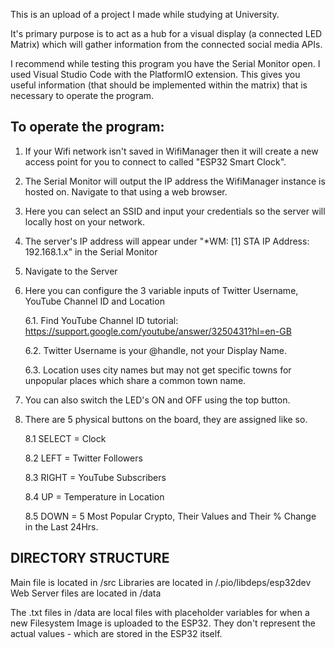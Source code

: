 This is an upload of a project I made while studying at University.

It's primary purpose is to act as a hub for a visual display (a connected LED Matrix) which will gather information from the connected social media APIs.

I recommend while testing this program you have the Serial Monitor open. I used Visual Studio Code with the PlatformIO extension.
This gives you useful information (that should be implemented within the matrix) that is necessary to operate the program.

## To operate the program:

1. If your Wifi network isn't saved in WifiManager then it will create a new access point for you to connect to called "ESP32 Smart Clock".

2. The Serial Monitor will output the IP address the WifiManager instance is hosted on. Navigate to that using a web browser.

3. Here you can select an SSID and input your credentials so the server will locally host on your network.

4. The server's IP address will appear under "\*WM: [1] STA IP Address: 192.168.1.x" in the Serial Monitor

5. Navigate to the Server

6. Here you can configure the 3 variable inputs of Twitter Username, YouTube Channel ID and Location

   6.1. Find YouTube Channel ID tutorial: https://support.google.com/youtube/answer/3250431?hl=en-GB

   6.2. Twitter Username is your @handle, not your Display Name.

   6.3. Location uses city names but may not get specific towns for unpopular places which share a common town name.

7. You can also switch the LED's ON and OFF using the top button.

8. There are 5 physical buttons on the board, they are assigned like so.

   8.1 SELECT = Clock

   8.2 LEFT = Twitter Followers

   8.3 RIGHT = YouTube Subscribers

   8.4 UP = Temperature in Location

   8.5 DOWN = 5 Most Popular Crypto, Their Values and Their % Change in the Last 24Hrs.

## DIRECTORY STRUCTURE

Main file is located in /src
Libraries are located in /.pio/libdeps/esp32dev
Web Server files are located in /data

The .txt files in /data are local files with placeholder variables for when a new Filesystem Image is uploaded to the ESP32.
They don't represent the actual values - which are stored in the ESP32 itself.
